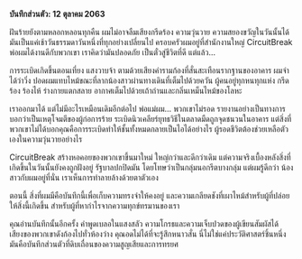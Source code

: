 **บันทึกส่วนตัว: 12 ตุลาคม 2063**

ฝันร้ายยังตามหลอกหลอนทุกคืน ผมไม่อาจลืมเสียงกรีดร้อง ความวุ่นวาย ความสยองขวัญในวันนั้นได้ มันเป็นแค่เช้าวันธรรมดาวันหนึ่งที่ทุกอย่างเปลี่ยนไป ครอบครัวผมอยู่ที่สำนักงานใหญ่ CircuitBreak พ่อผมได้งานดีกับพวกเขา เราคิดว่ามันปลอดภัย เป็นตั๋วสู่ชีวิตที่ดี แต่แล้ว...

การระเบิดเกิดขึ้นตอนเที่ยง แสงวาบจ้า ตามด้วยเสียงคำรามก้องที่สั่นสะเทือนรากฐานของอาคาร ผมจำได้ว่าวิ่ง ปอดผมแทบไหม้ขณะที่ลากน้องสาวผ่านทางเดินที่เต็มไปด้วยควัน ผู้คนอยู่ทุกหนทุกแห่ง กรีดร้อง ร้องไห้ ร่างกายแตกสลาย อากาศเต็มไปด้วยเถ้าถ่านและกลิ่นเหม็นไหม้ของโลหะ

เราออกมาได้ แต่ไม่มีอะไรเหมือนเดิมอีกต่อไป พ่อแม่ผม... พวกเขาไม่รอด รายงานอย่างเป็นทางการบอกว่าเป็นเหตุโจมตีของผู้ก่อการร้าย ระเบิดนิวเคลียร์ยุทธวิธีในตลาดมืดถูกจุดชนวนในอาคาร แต่สิ่งที่พวกเขาไม่ได้บอกคุณคือการระเบิดทำให้ชั้นทั้งหมดกลายเป็นไอได้อย่างไร ผู้รอดชีวิตต้องช่วยเหลือตัวเองในความวุ่นวายอย่างไร

CircuitBreak สร้างหอคอยของพวกเขาขึ้นมาใหม่ ใหญ่กว่าและดีกว่าเดิม แต่ความจริงเบื้องหลังสิ่งที่เกิดขึ้นในวันนั้นยังคงถูกฝังอยู่ รัฐบาลปกปิดมัน โดยโทษว่าเป็นกลุ่มนอกรีตบางกลุ่ม แต่ผมรู้ดีกว่า น้องสาวกับผมอยู่ที่นั่น เราเห็นการทำลายล้างด้วยตาตัวเอง

ตอนนี้ สิ่งที่ผมมีคือบันทึกนี้เพื่อเก็บความทรงจำให้คงอยู่ และความเกลียดชังที่เผาไหม้สำหรับผู้ที่ปล่อยให้สิ่งนี้เกิดขึ้น สำหรับผู้ที่หากำไรจากความทุกข์ทรมานของเรา

คุณอ่านบันทึกนั้นอีกครั้ง คำพูดเบลอในแสงสลัว ความโกรธและความเจ็บปวดของผู้เขียนสัมผัสได้ เสียงของพวกเขาดังก้องไปทั่วห้องว่าง คุณอดไม่ได้ที่จะรู้สึกหนาวสั่น นี่ไม่ใช่แค่ประวัติศาสตร์ชิ้นหนึ่ง มันคือบันทึกส่วนตัวที่ดิบเถื่อนของความสูญเสียและการทรยศ
